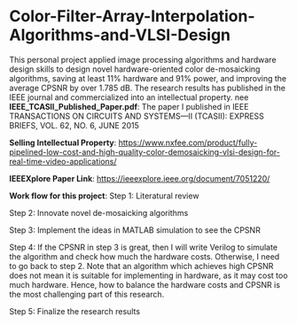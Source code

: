 # Color-Filter-Array-Interpolation-Algorithms-and-VLSI-Design
This personal project applied image processing algorithms and hardware design skills to design novel hardware-oriented color de-mosaicking algorithms, saving at least 11% hardware and 91% power, and improving the average CPSNR by over 1.785 dB. The research results has published in the IEEE journal and commercialized into an intellectual property.
nee
**IEEE_TCASII_Published_Paper.pdf**: The paper I published in IEEE TRANSACTIONS ON CIRCUITS AND SYSTEMS—II (TCASII): EXPRESS BRIEFS, VOL. 62, NO. 6, JUNE 2015

**Selling Intellectual Property**: https://www.nxfee.com/product/fully-pipelined-low-cost-and-high-quality-color-demosaicking-vlsi-design-for-real-time-video-applications/

**IEEEXplore Paper Link**: https://ieeexplore.ieee.org/document/7051220/

**Work flow for this project**:
Step 1: Literatural review

Step 2: Innovate novel de-mosaicking algorithms

Step 3: Implement the ideas in MATLAB simulation to see the CPSNR

Step 4: If the CPSNR in step 3 is great, then I will write Verilog to simulate the algorithm and check how much the hardware costs. Otherwise, I need to go back to step 2. Note that an algorithm which achieves high CPSNR does not mean it is suitable for implementing in hardware, as it may cost too much hardware. Hence, how to balance the hardware costs and CPSNR is the most challenging part of this research.

Step 5: Finalize the research results
